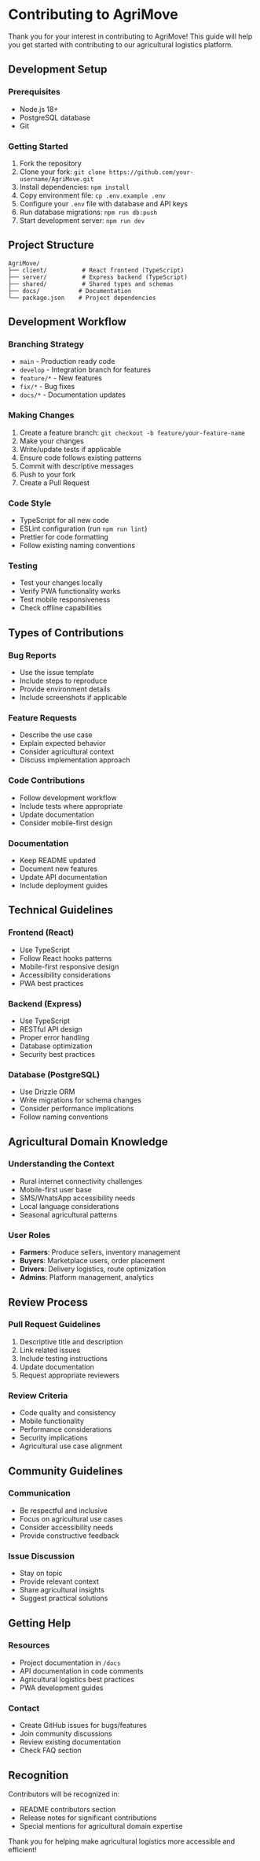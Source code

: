# Contributing to AgriMove

Thank you for your interest in contributing to AgriMove! This guide will help you get started with contributing to our agricultural logistics platform.

## Development Setup

### Prerequisites
- Node.js 18+ 
- PostgreSQL database
- Git

### Getting Started
1. Fork the repository
2. Clone your fork: `git clone https://github.com/your-username/AgriMove.git`
3. Install dependencies: `npm install`
4. Copy environment file: `cp .env.example .env`
5. Configure your `.env` file with database and API keys
6. Run database migrations: `npm run db:push`
7. Start development server: `npm run dev`

## Project Structure

```
AgriMove/
├── client/          # React frontend (TypeScript)
├── server/          # Express backend (TypeScript)
├── shared/          # Shared types and schemas
├── docs/           # Documentation
└── package.json    # Project dependencies
```

## Development Workflow

### Branching Strategy
- `main` - Production ready code
- `develop` - Integration branch for features
- `feature/*` - New features
- `fix/*` - Bug fixes
- `docs/*` - Documentation updates

### Making Changes
1. Create a feature branch: `git checkout -b feature/your-feature-name`
2. Make your changes
3. Write/update tests if applicable
4. Ensure code follows existing patterns
5. Commit with descriptive messages
6. Push to your fork
7. Create a Pull Request

### Code Style
- TypeScript for all new code
- ESLint configuration (run `npm run lint`)
- Prettier for code formatting
- Follow existing naming conventions

### Testing
- Test your changes locally
- Verify PWA functionality works
- Test mobile responsiveness
- Check offline capabilities

## Types of Contributions

### Bug Reports
- Use the issue template
- Include steps to reproduce
- Provide environment details
- Include screenshots if applicable

### Feature Requests
- Describe the use case
- Explain expected behavior
- Consider agricultural context
- Discuss implementation approach

### Code Contributions
- Follow development workflow
- Include tests where appropriate
- Update documentation
- Consider mobile-first design

### Documentation
- Keep README updated
- Document new features
- Update API documentation
- Include deployment guides

## Technical Guidelines

### Frontend (React)
- Use TypeScript
- Follow React hooks patterns
- Mobile-first responsive design
- Accessibility considerations
- PWA best practices

### Backend (Express)
- Use TypeScript
- RESTful API design
- Proper error handling
- Database optimization
- Security best practices

### Database (PostgreSQL)
- Use Drizzle ORM
- Write migrations for schema changes
- Consider performance implications
- Follow naming conventions

## Agricultural Domain Knowledge

### Understanding the Context
- Rural internet connectivity challenges
- Mobile-first user base
- SMS/WhatsApp accessibility needs
- Local language considerations
- Seasonal agricultural patterns

### User Roles
- **Farmers**: Produce sellers, inventory management
- **Buyers**: Marketplace users, order placement
- **Drivers**: Delivery logistics, route optimization
- **Admins**: Platform management, analytics

## Review Process

### Pull Request Guidelines
1. Descriptive title and description
2. Link related issues
3. Include testing instructions
4. Update documentation
5. Request appropriate reviewers

### Review Criteria
- Code quality and consistency
- Mobile functionality
- Performance considerations
- Security implications
- Agricultural use case alignment

## Community Guidelines

### Communication
- Be respectful and inclusive
- Focus on agricultural use cases
- Consider accessibility needs
- Provide constructive feedback

### Issue Discussion
- Stay on topic
- Provide relevant context
- Share agricultural insights
- Suggest practical solutions

## Getting Help

### Resources
- Project documentation in `/docs`
- API documentation in code comments
- Agricultural logistics best practices
- PWA development guides

### Contact
- Create GitHub issues for bugs/features
- Join community discussions
- Review existing documentation
- Check FAQ section

## Recognition

Contributors will be recognized in:
- README contributors section
- Release notes for significant contributions
- Special mentions for agricultural domain expertise

Thank you for helping make agricultural logistics more accessible and efficient!